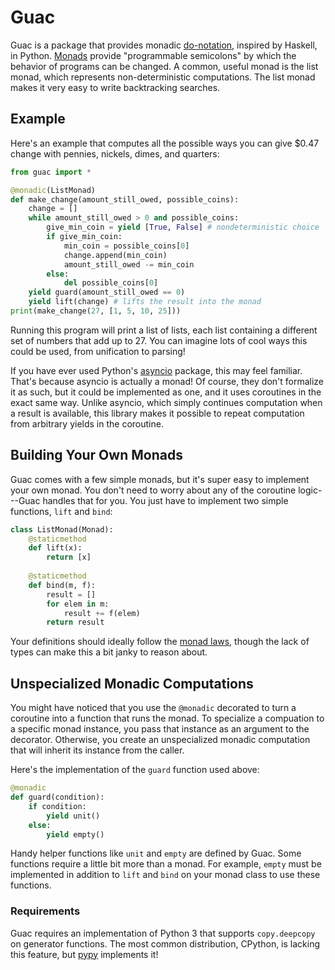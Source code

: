 # Guac

Guac is a package that provides monadic [do-notation](https://en.wikibooks.org/wiki/Haskell/do_notation), 
inspired by Haskell, in Python. [Monads](http://blog.plover.com/prog/burritos.html) provide 
"programmable semicolons" by which the behavior of programs can be changed. A common, useful monad is the
list monad, which represents non-deterministic computations. The list monad makes it very easy to write
backtracking searches.

## Example

Here's an example that computes all the possible ways you can give $0.47 change with pennies, nickels, dimes,
and quarters:

```python
from guac import *

@monadic(ListMonad)
def make_change(amount_still_owed, possible_coins):
    change = []
    while amount_still_owed > 0 and possible_coins:
        give_min_coin = yield [True, False] # nondeterministic choice
        if give_min_coin:
            min_coin = possible_coins[0]
            change.append(min_coin)
            amount_still_owed -= min_coin
        else:
            del possible_coins[0]
    yield guard(amount_still_owed == 0)
    yield lift(change) # lifts the result into the monad
print(make_change(27, [1, 5, 10, 25]))
```

Running this program will print a list of lists, each list containing a different set of numbers
that add up to 27. You can imagine lots of cool ways this could be used, from unification to parsing!

If you have ever used Python's [asyncio](https://docs.python.org/3/library/asyncio.html) package, this may feel
familiar. That's because asyncio is actually a monad! Of course, they don't formalize it as such, but it could
be implemented as one, and it uses coroutines in the exact same way. Unlike asyncio, which simply continues
computation when a result is available, this library makes it possible to repeat computation from arbitrary
yields in the coroutine.

## Building Your Own Monads

Guac comes with a few simple monads, but it's super easy to implement your own monad. You don't need to worry 
about any of the coroutine logic---Guac handles that for you. You just have to implement two simple
functions, `lift` and `bind`:

```python
class ListMonad(Monad):
    @staticmethod
    def lift(x):
        return [x]
    
    @staticmethod
    def bind(m, f):
        result = []
        for elem in m:
            result += f(elem)
        return result
```

Your definitions should ideally follow the [monad laws](https://wiki.haskell.org/Monad_laws), though the
lack of types can make this a bit janky to reason about.

## Unspecialized Monadic Computations

You might have noticed that you use the `@monadic` decorated to turn a coroutine into a function that runs the
monad. To specialize a compuation to a specific monad instance, you pass that instance as an argument to the
decorator. Otherwise, you create an unspecialized monadic computation that will inherit its instance from
the caller.

Here's the implementation of the `guard` function used above:
```python
@monadic
def guard(condition):
    if condition:
        yield unit()
    else:
        yield empty()
```

Handy helper functions like `unit` and `empty` are defined by Guac. Some functions require a little bit
more than a monad. For example, `empty` must be implemented in addition to `lift` and `bind` on your monad
class to use these functions.

### Requirements

Guac requires an implementation of Python 3 that supports `copy.deepcopy` on generator functions. The most
common distribution, CPython, is lacking this feature, but [pypy](http://pypy.org) implements it!
